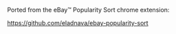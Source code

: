 Ported from the eBay™ Popularity Sort chrome extension:

https://github.com/eladnava/ebay-popularity-sort
